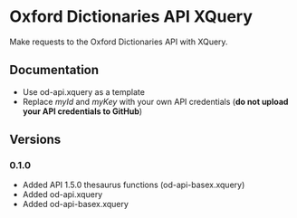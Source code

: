 # Oxford Dictionaries API XQuery
Make requests to the Oxford Dictionaries API with XQuery.
## Documentation
- Use od-api.xquery as a template
 - Replace *myId* and *myKey* with your own API credentials (**do not upload your API credentials to GitHub**)
## Versions
### 0.1.0
- Added API 1.5.0 thesaurus functions (od-api-basex.xquery)
- Added od-api.xquery
- Added od-api-basex.xquery